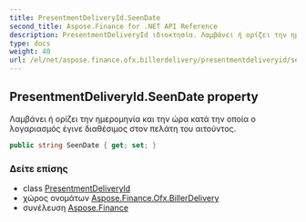```yaml
---
title: PresentmentDeliveryId.SeenDate
second_title: Aspose.Finance for .NET API Reference
description: PresentmentDeliveryId ιδιοκτησία. Λαμβάνει ή ορίζει την ημερομηνία και την ώρα κατά την οποία ο λογαριασμός έγινε διαθέσιμος στον πελάτη του αιτούντος.
type: docs
weight: 40
url: /el/net/aspose.finance.ofx.billerdelivery/presentmentdeliveryid/seendate/
---
```

## PresentmentDeliveryId.SeenDate property

Λαμβάνει ή ορίζει την ημερομηνία και την ώρα κατά την οποία ο λογαριασμός έγινε διαθέσιμος στον πελάτη του αιτούντος.

```csharp
public string SeenDate { get; set; }
```

### Δείτε επίσης

* class [PresentmentDeliveryId](../)
* χώρος ονομάτων [Aspose.Finance.Ofx.BillerDelivery](../../presentmentdeliveryid/)
* συνέλευση [Aspose.Finance](../../../)


